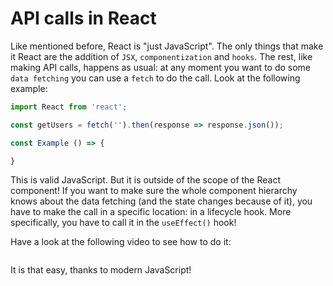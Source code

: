 # API calls in React

Like mentioned before, React is "just JavaScript". The only things that make it React are the addition of `JSX`, `componentization` and `hooks`. The rest, like making API calls, happens as usual: at any moment you want to do some `data fetching` you can use a `fetch` to do the call. Look at the following example:

```js
import React from 'react';

const getUsers = fetch('').then(response => response.json());

const Example () => {

}
```

This is valid JavaScript. But it is outside of the scope of the React component! If you want to make sure the whole component hierarchy knows about the data fetching (and the state changes because of it), you have to make the call in a specific location: in a lifecycle hook. More specifically, you have to call it in the `useEffect()` hook!

Have a look at the following video to see how to do it:

<a href="https://www.youtube.com/watch?v=hech0gCY0sg">
<img src="https://via.placeholder.com/728x90.png?text=Video+Preview+Coming+Soon" alt="" />
</a>

It is that easy, thanks to modern JavaScript!

